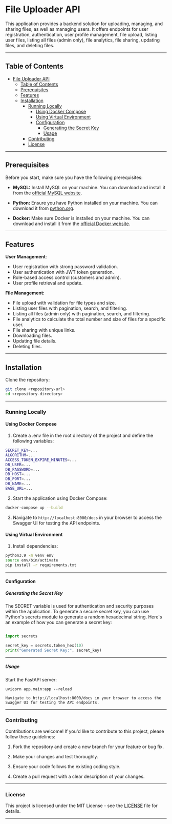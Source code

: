# File Uploader API

This application provides a backend solution for uploading, managing, and sharing files, as well as managing users. It offers endpoints for user registration, authentication, user profile management, file upload, listing user files, listing all files (admin only), file analytics, file sharing, updating files, and deleting files.

---

## Table of Contents

- [File Uploader API](#file-uploader-api)
  - [Table of Contents](#table-of-contents)
  - [Prerequisites](#prerequisites)
  - [Features](#features)
  - [Installation](#installation)
    - [Running Locally](#running-locally)
      - [Using Docker Compose](#using-docker-compose)
      - [Using Virtual Environment](#using-virtual-environment)
      - [Configuration](#configuration)
        - [Generating the Secret Key](#generating-the-secret-key)
        - [Usage](#usage)
    - [Contributing](#contributing)
    - [License](#license)

---

## Prerequisites

Before you start, make sure you have the following prerequisites:

- **MySQL:** Install MySQL on your machine. You can download and install it from the [official MySQL website](https://www.mysql.com/downloads/).

- **Python:** Ensure you have Python installed on your machine. You can download it from [python.org](https://www.python.org/).

- **Docker:** Make sure Docker is installed on your machine. You can download and install it from the [official Docker website](https://www.docker.com/get-started).

---

## Features

**User Management**:

- User registration with strong password validation.
- User authentication with JWT token generation.
- Role-based access control (customers and admin).
- User profile retrieval and update.

**File Management:**

- File upload with validation for file types and size.
- Listing user files with pagination, search, and filtering.
- Listing all files (admin only) with pagination, search, and filtering.
- File analytics to calculate the total number and size of files for a specific user.
- File sharing with unique links.
- Downloading files.
- Updating file details.
- Deleting files.

---

## Installation

Clone the repository:

```bash
git clone <repository-url>
cd <repository-directory>
```

---

### Running Locally

#### Using Docker Compose

1. Create a .env file in the root directory of the project and define the following variables:

```bash
SECRET_KEY=...
ALGORITHM=...
ACCESS_TOKEN_EXPIRE_MINUTES=...
DB_USER=...
DB_PASSWORD=...
DB_HOST=...
DB_PORT=...
DB_NAME=...
BASE_URL=...
```

2. Start the application using Docker Compose:

```bash
docker-compose up --build
```

3. Navigate to `http://localhost:8000/docs` in your browser to access the Swagger UI for testing the API endpoints.

#### Using Virtual Environment

1. Install dependencies:

```bash
python3.9 -m venv env
source env/bin/activate
pip install -r requirements.txt
```

---

#### Configuration

##### Generating the Secret Key

The SECRET variable is used for authentication and security purposes within the application. To generate a secure secret key, you can use Python's secrets module to generate a random hexadecimal string. Here's an example of how you can generate a secret key:

```python

import secrets

secret_key = secrets.token_hex(10)
print("Generated Secret Key:", secret_key)
```

---

##### Usage

Start the FastAPI server:

    uvicorn app.main:app --reload

    Navigate to http://localhost:8000/docs in your browser to access the Swagger UI for testing the API endpoints.

---

### Contributing

Contributions are welcome! If you'd like to contribute to this project, please follow these guidelines:

1. Fork the repository and create a new branch for your feature or bug fix.

2. Make your changes and test thoroughly.

3. Ensure your code follows the existing coding style.

4. Create a pull request with a clear description of your changes.

---

### License

This project is licensed under the MIT License - see the [LICENSE](https://github.com/odoh-tc/repo/blob/main/LICENSE) file for details.

---
